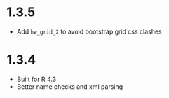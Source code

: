 # 1.3.5

- Add `hw_grid_2` to avoid bootstrap grid css clashes

# 1.3.4

- Built for R 4.3
- Better name checks and xml parsing
